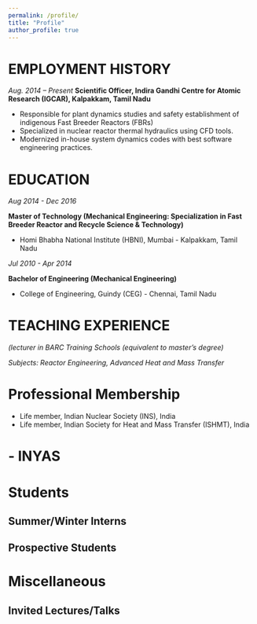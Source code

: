 ```yaml
---
permalink: /profile/
title: "Profile"
author_profile: true
---
```


EMPLOYMENT HISTORY
==================
*Aug. 2014 – Present*
**Scientific Officer, Indira Gandhi Centre for Atomic Research (IGCAR), Kalpakkam, Tamil Nadu**
  -  Responsible for plant dynamics studies and safety establishment of indigenous Fast Breeder Reactors (FBRs)
  -  Specialized in nuclear reactor thermal hydraulics using CFD tools.
  -  Modernized in-house system dynamics codes with best software engineering practices.

EDUCATION
=========
*Aug 2014 - Dec 2016*

**Master of Technology (Mechanical Engineering: Specialization in Fast Breeder Reactor and Recycle Science & Technology)**
  -  Homi Bhabha National Institute (HBNI), Mumbai - Kalpakkam, Tamil Nadu

*Jul 2010 - Apr 2014*

**Bachelor of Engineering (Mechanical Engineering)**
  -  College of Engineering, Guindy (CEG) - Chennai, Tamil Nadu


TEACHING EXPERIENCE
===================
*(lecturer in BARC Training Schools (equivalent to master’s degree)*

*Subjects: Reactor Engineering, Advanced Heat and Mass Transfer*

Professional Membership
=======================
 - Life member, Indian Nuclear Society (INS), India
 - Life member, Indian Society for Heat and Mass Transfer (ISHMT), India
 # - INYAS
 
Students
========
## Summer/Winter Interns

## Prospective Students

Miscellaneous
=============
Invited Lectures/Talks
----------------------

